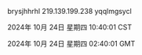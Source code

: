 brysjhhrhl 219.139.199.238 yqqlmgsycl

2024年 10月 24日 星期四 10:40:01 CST

2024年 10月 24日 星期四 02:40:01 GMT
